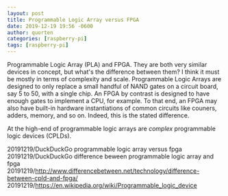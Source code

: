 ```yaml
---
layout: post
title: Programmable Logic Array versus FPGA
date: 2019-12-19 19:56 -0600
author: quorten
categories: [raspberry-pi]
tags: [raspberry-pi]
---
```


Programmable Logic Array (PLA) and FPGA.  They are both very similar
devices in concept, but what's the difference between them?  I think
it must be mostly in terms of complexity and scale.  Programmable
Logic Arrays are designed to only replace a small handful of NAND
gates on a circuit board, say 5 to 50, with a single chip.  An FPGA by
contrast is designed to have enough gates to implement a CPU, for
example.  To that end, an FPGA may also have built-in hardware
instantiations of common circuits like couners, adders, memory, and so
on.  Indeed, this is the stated difference.

At the high-end of programmable logic arrays are _complex_
programmable logic devices (CPLDs).

20191219/DuckDuckGo programmable logic array versus fpga  
20191219/DuckDuckGo difference beween programmable logic array and fpga  
20191219/http://www.differencebetween.net/technology/difference-between-cpld-and-fpga/  
20191219/https://en.wikipedia.org/wiki/Programmable_logic_device
